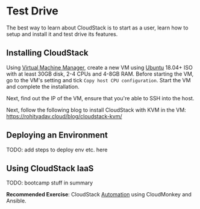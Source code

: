 # Test Drive

The best way to learn about CloudStack is to start as a user, learn how to setup
and install it and test drive its features.

## Installing CloudStack

Using [Virtual Machine Manager](https://virt-manager.org/), create a new VM
using [Ubuntu](https://www.ubuntu.com/download/server) 18.04+ ISO with at least
30GB disk, 2-4 CPUs and 4-8GB RAM. Before starting the VM, go to the VM's
setting and tick `Copy host CPU configuration`. Start the VM and complete the
installation.

Next, find out the IP of the VM, ensure that you're able to SSH into the host.

Next, follow the following blog to install CloudStack with KVM in the VM:
https://rohityadav.cloud/blog/cloudstack-kvm/

## Deploying an Environment

TODO: add steps to deploy env etc. here

## Using CloudStack IaaS

TODO: bootcamp stuff in summary

**Recommended Exercise**: CloudStack [Automation](hack/automation.md) using
CloudMonkey and Ansible.
